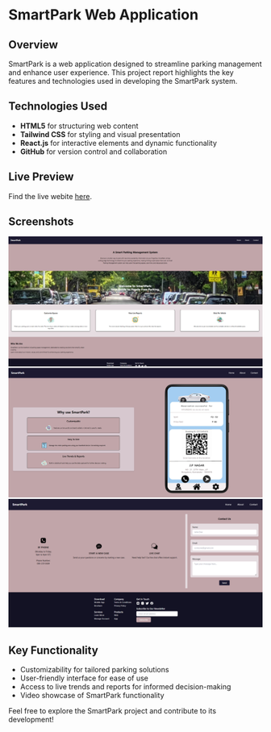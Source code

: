 # SmartPark Web Application

## Overview

SmartPark is a web application designed to streamline parking management and enhance user experience. This project report highlights the key features and technologies used in developing the SmartPark system.

## Technologies Used

- **HTML5** for structuring web content
- **Tailwind CSS** for styling and visual presentation
- **React.js** for interactive elements and dynamic functionality
- **GitHub** for version control and collaboration

## Live Preview

Find the live webite [here](https://smart-park-fawn.vercel.app/).

## Screenshots

<p>
    <img src="public/home.png" alt="SmartPark home View" width="600"/>
    <br/>
    <img src="public/about.png" alt="about SmartPark" width="600"/>
    <br/>
    <img src="public/contact.png" alt="contact " width="600"/>
</p>

## Key Functionality

- Customizability for tailored parking solutions
- User-friendly interface for ease of use
- Access to live trends and reports for informed decision-making
- Video showcase of SmartPark functionality

Feel free to explore the SmartPark project and contribute to its development!
